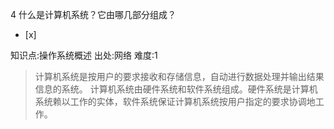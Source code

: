 4
什么是计算机系统？它由哪几部分组成？
- [x]

知识点:操作系统概述
出处:网络
难度:1
> 计算机系统是按用户的要求接收和存储信息，自动进行数据处理并输出结果信息的系统。
> 计算机系统由硬件系统和软件系统组成。硬件系统是计算机系统赖以工作的实体，软件系统保证计算机系统按用户指定的要求协调地工作。
